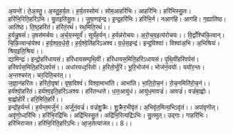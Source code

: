 

  
अ॒यन्ते॑। ते॒अ॒स्तु॒। अ॒स्तु॒ह॒र्य॒तः। ह॒र्य॒तस्सोमः॑। सोम॒आहरि॑भिः। आहरि॑भिः। हरि॑भिस्सु॒तः। हरि॑भि॒रिति॒हरि॑ऽभिः। सु॒तइति॑सु॒तः।। जु॒षा॒णइ॑न्द्र। इ॒न्द्र॒हरि॑भिः। हरि॑भि॒र्न। नआग॑हि। आग॑हि। ग॒ह्याति॑ष्ठ। आति॑ष्ठ। ति॒ष्ठ॒हरि॑तं। हरि॑तं॒रथं॑। रथ॒मिति॒रथं॑।।  
ह॒र्यन्नु॒षसं॑। उ॒षस॑मर्चयः। अ॒र्च॒य॒स्सूर्यं॑। सूर्यं॑ह॒र्यन्। ह॒र्यन्न॑रोचयः। अ॒रो॒च॒य॒इत्य॑रोचयः।। वि॒द्वाँश्चि॑कि॒त्वान्। चि॒कि॒त्वान्ह॑र्यश्व। ह॒र्य॒श्व॒व॒र्ध॒से॒। ह॒र्य॒श्वे॒ति॑हरिऽअश्व। व॒र्ध॒स॒इन्द्र॑। इन्द्र॒विश्वाः॑। विश्वा॑अ॒भि। अ॒भिश्रियः॑। श्रिय॒इति॒श्रियः॑।।  
द्यामिन्द्रः॑। इन्द्रो॒हरि॑धायसं। हरि॑धायसम्पृथि॒वीं। हरि॑धायस॒मिति॒हरि॑ऽधायसं। पृ॒थि॒वींहरि॑वर्पसं। हरि॑वर्पस॒मिति॒हरि॑ऽवर्पसं।। अधा॑रयध्द॒रितोः॑। ह॒रितो॒र्भूरि॑। भू॒रि॒भोज॑नं। भोज॑नं॒ययोः॑। ययो॑र॒न्तः। अ॒न्तश्चर॑त्। चर॒दिति॒चर॑त्।।  
ज॒ज्ञा॒नंहरि॑तः। हरि॑तो॒वृषा॑। वृषा॒विश्वं॑। विश्वा॒माभा॑ति। आभा॑ति। भा॒ति॒रो॒च॒नं। रो॒च॒नमिति॑रो॒च॒नं।। हर्य॑श्वो॒हरि॑तं। हर्य॑श्व॒इति॒हरि॑ऽअश्वः। हरि॑तन्धत्ते। ध॒त्त॒आयु॑धं। आयु॑ध॒मावज्रं॑। आवज्रं॑। वज्रं॑बा॒ह्वोः। बा॒ह्वोर्हरिं॑। हरि॒मिति॒हरिं॑।।  
इन्द्रो॑ह॒र्यन्तं॑। ह॒र्यन्त॒मर्जु॑नं। अर्जु॑नं॒वज्रं॑। वज्रं॑शु॒क्रैः। शु॒क्रैर॒भीवृ॑तं। अ॒भिवृ॑त॒मित्य॒भिऽवृ॑तं।। अपा॑वृणॊत्। अवृ॑णो॒ध्दरि॑भिः। हरि॑भि॒रद्रि॑भिः। अद्रि॑भिस्सु॒तं। अद्रि॑भि॒रित्यद्रि॑ऽभिः। सु॒तमुत्। उद्गाः। गाहरि॑भिः। हरि॑भिराजत। हरि॑भि॒रिति॒हरि॑ऽभिः। आ॒ज॒तेत्या॑जत।। 8।।  
